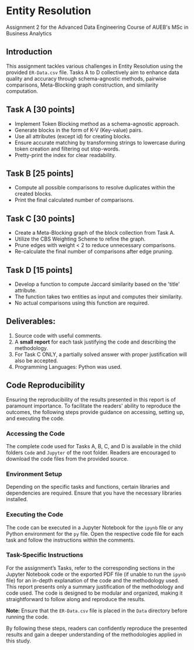 # Entity Resolution

Assignment 2 for the Advanced Data Engineering Course of AUEB's MSc in Business Analytics

## Introduction
This assignment tackles various challenges in Entity Resolution using the provided `ER-Data.csv` file. Tasks A to D collectively aim to enhance data quality and accuracy through schema-agnostic methods, pairwise comparisons, Meta-Blocking graph construction, and similarity computation.

## Task A [30 points]
- Implement Token Blocking method as a schema-agnostic approach.
- Generate blocks in the form of K-V (Key-value) pairs.
- Use all attributes (except id) for creating blocks.
- Ensure accurate matching by transforming strings to lowercase during token creation and filtering out stop-words.
- Pretty-print the index for clear readability.

## Task B [25 points]
- Compute all possible comparisons to resolve duplicates within the created blocks.
- Print the final calculated number of comparisons.

## Task C [30 points]
- Create a Meta-Blocking graph of the block collection from Task A.
- Utilize the CBS Weighting Scheme to refine the graph.
- Prune edges with weight < 2 to reduce unnecessary comparisons.
- Re-calculate the final number of comparisons after edge pruning.

## Task D [15 points]
- Develop a function to compute Jaccard similarity based on the 'title' attribute.
- The function takes two entities as input and computes their similarity.
- No actual comparisons using this function are required.

## Deliverables:
1. Source code with useful comments.
2. A **small report** for each task justifying the code and describing the methodology.
3. For Task C ONLY, a partially solved answer with proper justification will also be accepted.
4. Programming Languages: Python was used.

## Code Reproducibility
Ensuring the reproducibility of the results presented in this report is of paramount importance. To facilitate the readers' ability to reproduce the outcomes, the following steps provide guidance on accessing, setting up, and executing the code.

### Accessing the Code
The complete code used for Tasks A, B, C, and D is available in the child folders `Code` and `Jupyter` of the root folder. Readers are encouraged to download the code files from the provided source.

### Environment Setup
Depending on the specific tasks and functions, certain libraries and dependencies are required. Ensure that you have the necessary libraries installed.

### Executing the Code
The code can be executed in a Jupyter Notebook for the `ipynb` file or any Python environment for the `py` file. Open the respective code file for each task and follow the instructions within the comments.

### Task-Specific Instructions
For the assignment’s Tasks, refer to the corresponding sections in the Jupyter Notebook code or the exported PDF file (if unable to run the `ipynb` file) for an in-depth explanation of the code and the methodology used. This report presents only a summary justification of the methodology and code used. The code is designed to be modular and organized, making it straightforward to follow along and reproduce the results.

**Note:** Ensure that the `ER-Data.csv` file is placed in the `Data` directory before running the code.

By following these steps, readers can confidently reproduce the presented results and gain a deeper understanding of the methodologies applied in this study.
